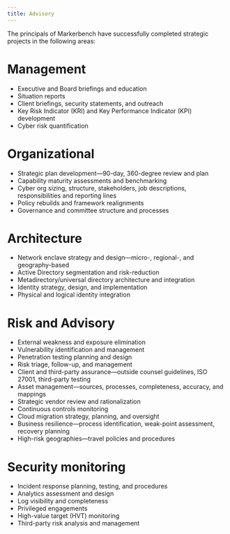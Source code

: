 ```yaml
---
title: Advisory
---
```

The principals of Markerbench have successfully completed strategic projects in the following areas:

# Management

- Executive and Board briefings and education
- Situation reports
- Client briefings, security statements, and outreach
- Key Risk Indicator (KRI) and Key Performance Indicator (KPI) development
- Cyber risk quantification

# Organizational

- Strategic plan development&mdash;90-day, 360-degree review and plan
- Capability maturity assessments and benchmarking
- Cyber org sizing, structure, stakeholders, job descriptions, responsibilities and reporting lines
- Policy rebuilds and framework realignments
- Governance and committee structure and processes

# Architecture

- Network enclave strategy and design&mdash;micro-, regional-, and geography-based
- Active Directory segmentation and risk-reduction
- Metadirectory/universal directory architecture and integration
- Identity strategy, design, and implementation
- Physical and logical identity integration

# Risk and Advisory

- External weakness and exposure elimination
- Vulnerability identification and management
- Penetration testing planning and design
- Risk triage, follow-up, and management
- Client and third-party assurance&mdash;outside counsel guidelines, ISO 27001, third-party testing
- Asset management&mdash;sources, processes, completeness, accuracy, and mappings
- Strategic vendor review and rationalization
- Continuous controls monitoring
- Cloud migration strategy, planning, and oversight
- Business resilience&mdash;process identification, weak-point assessment, recovery planning
- High-risk geographies&mdash;travel policies and procedures

# Security monitoring

- Incident response planning, testing, and procedures
- Analytics assessment and design
- Log visibility and completeness
- Privileged engagements
- High-value target (HVT) monitoring
- Third-party risk analysis and management
